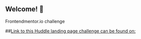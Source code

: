 ## Welcome! 👋
Frontendmentor.io challenge

##[Link to this Huddle landing page challenge can be found on:](https://www.frontendmentor.io/challenges/huddle-landing-page-945317)

